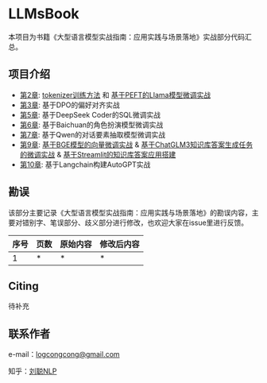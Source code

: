 # LLMsBook

本项目为书籍《大型语言模型实战指南：应用实践与场景落地》实战部分代码汇总。

## 项目介绍
- [第2章](): [tokenizer训练方法](tokenizerTask/README.md) 和 [基于PEFT的Llama模型微调实战](LlamaFinetuneProj/README.md)
- [第3章](DPOProj/README.md): 基于DPO的偏好对齐实战
- [第5章](SQLGenProj/README.md): 基于DeepSeek Coder的SQL微调实战
- [第6章](RolePlayProj/README.md): 基于Baichuan的角色扮演模型微调实战
- [第7章](DiaEleExtraProj/README.md): 基于Qwen的对话要素抽取模型微调实战
- [第9章](): [基于BGE模型的向量微调实战](RagProj/bge-finetune/README.md)  & [基于ChatGLM3知识库答案生成任务的微调实战](RagProj/chatglm3-finetune/README.md) & [基于Streamlit的知识库答案应用搭建](RagProj/service/README.md)
- [第10章](autogpt_langchain/README.md): 基于Langchain构建AutoGPT实战


## 勘误

该部分主要记录《大型语言模型实战指南：应用实践与场景落地》的勘误内容，主要对错别字、笔误部分、歧义部分进行修改，也欢迎大家在issue里进行反馈。

| 序号  | 页数   |  原始内容 |  修改后内容|
| ------  | ------ | ------  | ------  |
| 1	| * | * | *|


## Citing

待补充

## 联系作者

e-mail：logcongcong@gmail.com

知乎：[刘聪NLP](https://www.zhihu.com/people/LiuCongNLP)